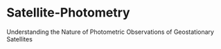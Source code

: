 # Satellite-Photometry
Understanding the Nature of Photometric Observations of Geostationary Satellites
